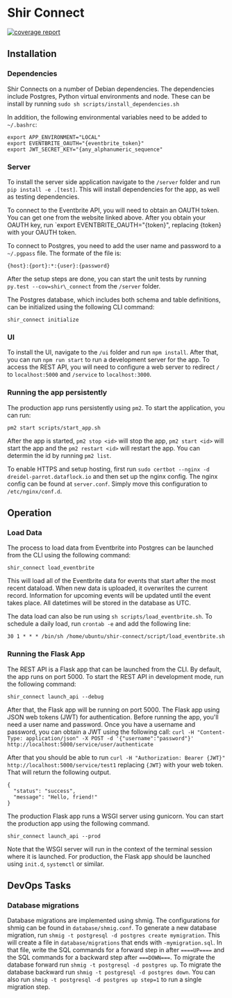 # Shir Connect
[![coverage report](https://gitlab.com/fiddler-analytics/shir-connect/badges/master/coverage.svg)](https://gitlab.com/fiddler-analytics/shir-connect/commits/master)

## Installation

### Dependencies

Shir Connects on a number of Debian dependencies. The dependencies include Postgres, Python virtual environments and node. These can be install by running `sudo sh scripts/install_dependencies.sh`

In addition, the following environmental variables need to be added to `~/.bashrc`:
```
export APP_ENVIRONMENT="LOCAL"
export EVENTBRITE_OAUTH="{eventbrite_token}"
export JWT_SECRET_KEY="{any_alphanumeric_sequence"
```

### Server 

To install the server side application navigate to the `/server` folder and run  `pip install -e .[test]`.
This will install dependencies for the app, as well as testing dependencies.

To connect to the Eventbrite API, you will need to obtain an OAUTH token. 
You can get one from the website linked above.
After you obtain your OAUTH key, run `export EVENTBRITE_OAUTH="{token}", replacing {token} with your OAUTH token.

To connect to Postgres, you need to add the user name and password to a `~/.pgpass` file.
The formate of the file is:
```
{host}:{port}:*:{user}:{password}
```

After the setup steps are done, you can start the unit tests by running `py.test --cov=shir\_connect` from the `/server` folder.

The Postgres database, which includes both schema and table definitions, can be initialized using the following CLI command:
```
shir_connect initialize
```

### UI

To install the UI, navigate to the `/ui` folder and run `npm install`.
After that, you can run `npm run start` to run a development server for the app.
To access the REST API, you will need to configure a web server to redirect `/` to `localhost:5000` and `/service` to `localhost:3000`.

### Running the app persistently

The production app runs persistently using `pm2`. To start the application, you can run:
```
pm2 start scripts/start_app.sh
```

After the app is started, `pm2 stop <id>` will stop the app, `pm2 start <id>` will start the app and the `pm2 restart <id>` will restart the app. You can determin the id by running `pm2 list`.

To enable HTTPS and setup hosting, first run `sudo certbot --nginx -d dreidel-parrot.dataflock.io` and then set up the nginx config. The nginx config can be found at `server.conf`. Simply move this configuration to `/etc/nginx/conf.d`.

## Operation

### Load Data

The process to load data from Eventbrite into Postgres can be launched from the CLI using the following command:
```
shir_connect load_eventbrite
```
This will load all of the Eventbrite data for events that start after the most recent dataload.
When new data is uploaded, it overwrites the current record.
Information for upcoming events will be updated until the event takes place.
All datetimes will be stored in the database as UTC.

The data load can also be run using `sh scripts/load_eventbrite.sh`. To schedule a daily load, run `crontab -e` and add the following line:
```
30 1 * * * /bin/sh /home/ubuntu/shir-connect/script/load_eventbrite.sh
```

### Running the Flask App

The REST API is a Flask app that can be launched from the CLI.
By default, the app runs on port 5000.
To start the REST API in development mode, run the following command:
```
shir_connect launch_api --debug
```
After that, the Flask app will be running on port 5000.
The Flask app using JSON web tokens (JWT) for authentication.
Before running the app, you'll need a user name and password.
Once you have a username and password, you can obtain a JWT using the following call: `curl -H "Content-Type: application/json" -X POST -d '{"username":"password"}' http://localhost:5000/service/user/authenticate`

After that you should be able to run `curl -H "Authorization: Bearer {JWT}" http://localhost:5000/service/test1` replacing `{JWT}` with your web token.
That will return the following output.
```
{
  "status": "success",
  "message": "Hello, friend!"
}
```

The production Flask app runs a WSGI server using gunicorn.
You can start the production app using the following command.
```
shir_connect launch_api --prod
```
Note that the WSGI server will run in the context of the terminal session where it is launched.
For production, the Flask app should be launched using `init.d`, `systemctl` or similar.

## DevOps Tasks

### Database migrations

Database migrations are implemented using shmig.
The configurations for shmig can be found in `database/shmig.conf`.
To generate a new database migration, run `shmig -t postgresql -d postgres create mymigration`.
This will create a file in `database/migrations` that ends with `-mymigration.sql`.
In that file, write the SQL commands for a forward step in after  `====UP====` and the SQL commands for a backward step after `===DOWN===`.
To migrate the database forward run `shmig -t postgresql -d postgres up`.
To migrate the database backward run `shmig -t postgresql -d postgres down`.
You can also run `shmig -t postgresql -d postgres up step=1` to run a single migration step.

